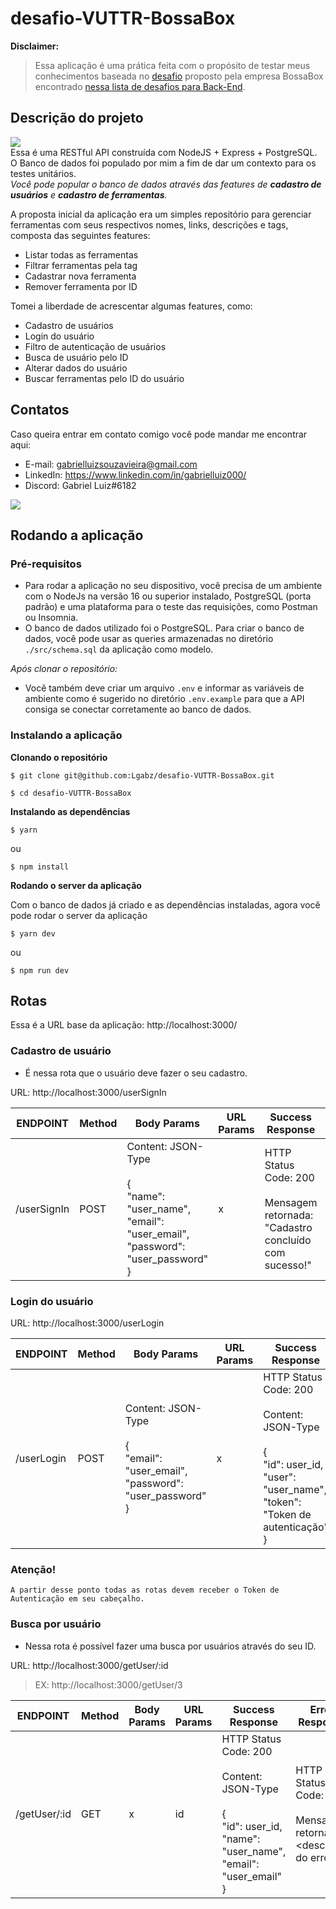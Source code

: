 # desafio-VUTTR-BossaBox

**Disclaimer: <br>**
>Essa aplicação é uma prática feita com o propósito de testar meus conhecimentos baseada no [desafio](https://www.notion.so/Back-end-0b2c45f1a00e4a849eefe3b1d57f23c6) proposto pela empresa BossaBox encontrado [nessa lista de desafios para Back-End](https://github.com/CollabCodeTech/backend-challenges).

## Descrição do projeto
![](https://img.shields.io/badge/Status-Concluído-green)<br>
Essa é uma RESTful API construída com NodeJS + Express + PostgreSQL. O Banco de dados foi populado por mim a fim de dar um contexto para os testes unitários. <br>
_Você pode popular o banco de dados através das features de **cadastro de usuários** e **cadastro de ferramentas**._

A proposta inicial da aplicação era um simples repositório para gerenciar ferramentas com seus respectivos nomes, links, descrições e tags, composta das seguintes features:
+ Listar todas as ferramentas
+ Filtrar ferramentas pela tag
+ Cadastrar nova ferramenta
+ Remover ferramenta por ID

Tomei a liberdade de acrescentar algumas features, como:
+ Cadastro de usuários
+ Login do usuário
+ Filtro de autenticação de usuários
+ Busca de usuário pelo ID
+ Alterar dados do usuário
+ Buscar ferramentas pelo ID do usuário

## Contatos
Caso queira entrar em contato comigo você pode mandar me encontrar aqui:
+ E-mail: gabrielluizsouzavieira@gmail.com
+ LinkedIn: https://www.linkedin.com/in/gabrielluiz000/<br>
+ Discord: Gabriel Luiz#6182

![](https://img.shields.io/badge/Ask%20me-anything-1abc9c.svg)

## Rodando a aplicação

### Pré-requisitos

- Para rodar a aplicação no seu dispositivo, você precisa de um ambiente com o NodeJs na versão 16 ou superior instalado, PostgreSQL (porta padrão) e uma plataforma para o teste das requisições, como Postman ou Insomnia. <br>
- O banco de dados utilizado foi o PostgreSQL. Para criar o banco de dados, você pode usar as queries armazenadas no diretório `./src/schema.sql` da aplicação como modelo.<br>

_Após clonar o repositório:_
- Você também deve criar um arquivo `.env` e informar as variáveis de ambiente como é sugerido no diretório `.env.example` para que a API consiga se conectar corretamente ao banco de dados.

### Instalando a aplicação

**Clonando o repositório**
```
$ git clone git@github.com:Lgabz/desafio-VUTTR-BossaBox.git

$ cd desafio-VUTTR-BossaBox
```
**Instalando as dependências**<br>
```
$ yarn
```
ou
```
$ npm install
```

**Rodando o server da aplicação**<br>

Com o banco de dados já criado e as dependências instaladas, agora você pode rodar o server da aplicação
```
$ yarn dev
```
ou
```
$ npm run dev
```

## Rotas

Essa é a URL base da aplicação: http://localhost:3000/

### Cadastro de usuário

- É nessa rota que o usuário deve fazer o seu cadastro.

URL: http://localhost:3000/userSignIn

| ENDPOINT | Method | Body Params | URL Params | Success Response | Error Response |
|----------|--------|-------------|------------|------------------|----------------|
|/userSignIn|POST| Content:  JSON-Type<br><br> {<br>"name": "user_name",<br> "email": "user_email",<br>"password": "user_password" <br>} | x | HTTP Status Code: 200<br><br>Mensagem retornada:<br>"Cadastro concluído com sucesso!" | HTTP Status Code: 400<br><br>Mensagem retornada:<br><descrição do erro>|

### Login do usuário

URL: http://localhost:3000/userLogin

| ENDPOINT | Method | Body Params | URL Params | Success Response | Error Response |
|----------|--------|-------------|------------|------------------|----------------|
|/userLogin|POST| Content:  JSON-Type<br><br> {<br>"email": "user_email",<br>"password": "user_password" <br>} | x | HTTP Status Code: 200<br><br> Content:  JSON-Type<br><br>{<br>	"id": user_id,<br>"user": "user_name",<br>"token": "Token de autenticação"<br>}| HTTP Status Code: 400<br><br>Mensagem retornada:<br><descrição do erro>|

### Atenção!
```
A partir desse ponto todas as rotas devem receber o Token de Autenticação em seu cabeçalho.
```

### Busca por usuário
- Nessa rota é possível fazer uma busca por usuários através do seu ID.

URL: http://localhost:3000/getUser/:id
> EX: http://localhost:3000/getUser/3

| ENDPOINT | Method | Body Params | URL Params | Success Response | Error Response |
|----------|--------|-------------|------------|------------------|----------------|
|/getUser/:id|GET| x | id | HTTP Status Code: 200<br><br> Content:  JSON-Type<br><br>{<br>	"id": user_id,<br>"name": "user_name",<br>"email": "user_email"<br>}| HTTP Status Code: 400<br><br>Mensagem retornada: <descrição do erro>|

